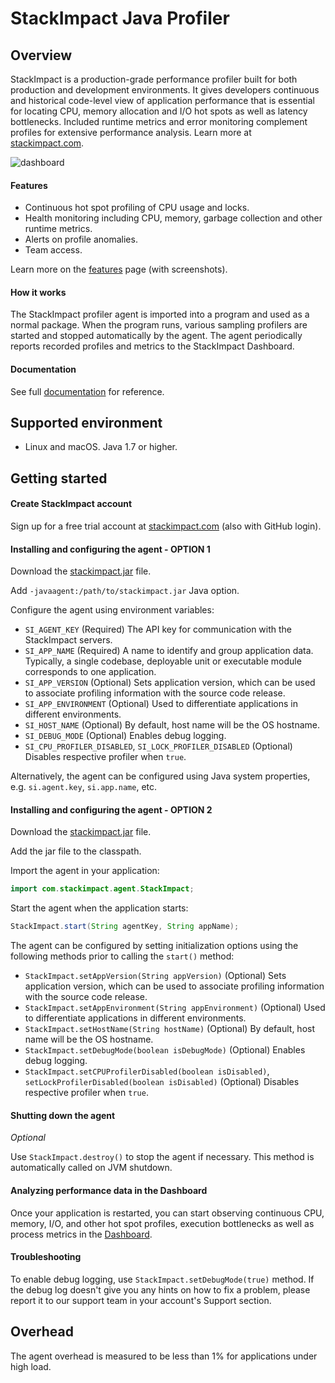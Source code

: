 # StackImpact Java Profiler

## Overview

StackImpact is a production-grade performance profiler built for both production and development environments. It gives developers continuous and historical code-level view of application performance that is essential for locating CPU, memory allocation and I/O hot spots as well as latency bottlenecks. Included runtime metrics and error monitoring complement profiles for extensive performance analysis. Learn more at [stackimpact.com](https://stackimpact.com/).

![dashboard](https://stackimpact.com/img/readme/hotspots-cpu-1.6-java.png)


#### Features

* Continuous hot spot profiling of CPU usage and locks.
* Health monitoring including CPU, memory, garbage collection and other runtime metrics.
* Alerts on profile anomalies.
* Team access.

Learn more on the [features](https://stackimpact.com/features/) page (with screenshots).


#### How it works

The StackImpact profiler agent is imported into a program and used as a normal package. When the program runs, various sampling profilers are started and stopped automatically by the agent. The agent periodically reports recorded profiles and metrics to the StackImpact Dashboard.


#### Documentation

See full [documentation](https://stackimpact.com/docs/) for reference.



## Supported environment

* Linux and macOS. Java 1.7 or higher.


## Getting started


#### Create StackImpact account

Sign up for a free trial account at [stackimpact.com](https://stackimpact.com) (also with GitHub login).


#### Installing and configuring the agent - OPTION 1

Download the [stackimpact.jar](https://github.com/stackimpact/stackimpact-java/raw/master/dist/stackimpact.jar) file.

Add `-javaagent:/path/to/stackimpact.jar` Java option.

Configure the agent using environment variables:

* `SI_AGENT_KEY` (Required) The API key for communication with the StackImpact servers.
* `SI_APP_NAME` (Required) A name to identify and group application data. Typically, a single codebase, deployable unit or executable module corresponds to one application.
* `SI_APP_VERSION` (Optional) Sets application version, which can be used to associate profiling information with the source code release.
* `SI_APP_ENVIRONMENT` (Optional) Used to differentiate applications in different environments.
* `SI_HOST_NAME` (Optional) By default, host name will be the OS hostname.
* `SI_DEBUG_MODE` (Optional) Enables debug logging.
* `SI_CPU_PROFILER_DISABLED`, `SI_LOCK_PROFILER_DISABLED` (Optional) Disables respective profiler when `true`.

Alternatively, the agent can be configured using Java system properties, e.g. `si.agent.key`, `si.app.name`, etc.


#### Installing and configuring the agent - OPTION 2

Download the [stackimpact.jar](https://github.com/stackimpact/stackimpact-java/raw/master/dist/stackimpact.jar) file.

Add the jar file to the classpath.

Import the agent in your application:

```java
import com.stackimpact.agent.StackImpact;
```

Start the agent when the application starts:

```java
StackImpact.start(String agentKey, String appName);
```

The agent can be configured by setting initialization options using the following methods prior to calling the `start()` method:

* `StackImpact.setAppVersion(String appVersion)` (Optional) Sets application version, which can be used to associate profiling information with the source code release.
* `StackImpact.setAppEnvironment(String appEnvironment)` (Optional) Used to differentiate applications in different environments.
* `StackImpact.setHostName(String hostName)` (Optional) By default, host name will be the OS hostname.
* `StackImpact.setDebugMode(boolean isDebugMode)` (Optional) Enables debug logging.
* `StackImpact.setCPUProfilerDisabled(boolean isDisabled)`, `setLockProfilerDisabled(boolean isDisabled)` (Optional) Disables respective profiler when `true`.


#### Shutting down the agent
*Optional*

Use `StackImpact.destroy()` to stop the agent if necessary. This method is automatically called on JVM shutdown.


#### Analyzing performance data in the Dashboard

Once your application is restarted, you can start observing continuous CPU, memory, I/O, and other hot spot profiles, execution bottlenecks as well as process metrics in the [Dashboard](https://dashboard.stackimpact.com/).


#### Troubleshooting

To enable debug logging, use `StackImpact.setDebugMode(true)` method. If the debug log doesn't give you any hints on how to fix a problem, please report it to our support team in your account's Support section.


## Overhead

The agent overhead is measured to be less than 1% for applications under high load.

